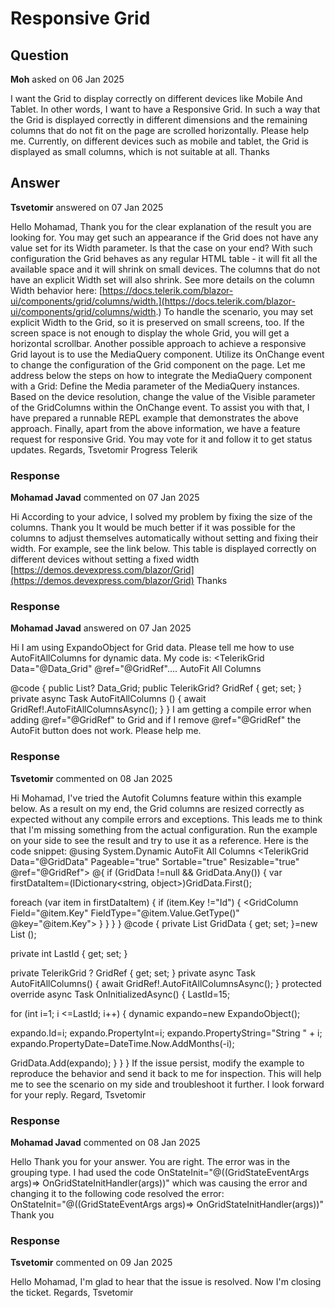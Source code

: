 # Responsive Grid

## Question

**Moh** asked on 06 Jan 2025

I want the Grid to display correctly on different devices like Mobile And Tablet. In other words, I want to have a Responsive Grid. In such a way that the Grid is displayed correctly in different dimensions and the remaining columns that do not fit on the page are scrolled horizontally. Please help me. Currently, on different devices such as mobile and tablet, the Grid is displayed as small columns, which is not suitable at all. Thanks

## Answer

**Tsvetomir** answered on 07 Jan 2025

Hello Mohamad, Thank you for the clear explanation of the result you are looking for. You may get such an appearance if the Grid does not have any value set for its Width parameter. Is that the case on your end? With such configuration the Grid behaves as any regular HTML table - it will fit all the available space and it will shrink on small devices. The columns that do not have an explicit Width set will also shrink. See more details on the column Width behavior here: [https://docs.telerik.com/blazor-ui/components/grid/columns/width.](https://docs.telerik.com/blazor-ui/components/grid/columns/width.) To handle the scenario, you may set explicit Width to the Grid, so it is preserved on small screens, too. If the screen space is not enough to display the whole Grid, you will get a horizontal scrollbar. Another possible approach to achieve a responsive Grid layout is to use the MediaQuery component. Utilize its OnChange event to change the configuration of the Grid component on the page. Let me address below the steps on how to integrate the MediaQuery component with a Grid: Define the Media parameter of the MediaQuery instances. Based on the device resolution, change the value of the Visible parameter of the GridColumns within the OnChange event. To assist you with that, I have prepared a runnable REPL example that demonstrates the above approach. Finally, apart from the above information, we have a feature request for responsive Grid. You may vote for it and follow it to get status updates. Regards, Tsvetomir Progress Telerik

### Response

**Mohamad Javad** commented on 07 Jan 2025

Hi According to your advice, I solved my problem by fixing the size of the columns. Thank you It would be much better if it was possible for the columns to adjust themselves automatically without setting and fixing their width. For example, see the link below. This table is displayed correctly on different devices without setting a fixed width [https://demos.devexpress.com/blazor/Grid](https://demos.devexpress.com/blazor/Grid) Thanks

### Response

**Mohamad Javad** answered on 07 Jan 2025

Hi I am using ExpandoObject for Grid data. Please tell me how to use AutoFitAllColumns for dynamic data. My code is: <TelerikGrid Data="@Data_Grid" @ref="@GridRef".... <TelerikButton OnClick="@AutoFitAllColumns">AutoFit All Columns</TelerikButton>

@code { public List<ExpandoObject>? Data_Grid; public TelerikGrid<ExpandoObject>? GridRef { get; set; } private async Task AutoFitAllColumns () { await GridRef!.AutoFitAllColumnsAsync();
}
} I am getting a compile error when adding @ref="@GridRef" to Grid and if I remove @ref="@GridRef" the AutoFit button does not work. Please help me.

### Response

**Tsvetomir** commented on 08 Jan 2025

Hi Mohamad, I've tried the Autofit Columns feature within this example below. As a result on my end, the Grid columns are resized correctly as expected without any compile errors and exceptions. This leads me to think that I'm missing something from the actual configuration. Run the example on your side to see the result and try to use it as a reference. Here is the code snippet: @using System.Dynamic <TelerikButton OnClick="@AutoFitAllColumns"> AutoFit All Columns </TelerikButton> <TelerikGrid Data="@GridData" Pageable="true" Sortable="true" Resizable="true" @ref="@GridRef"> <GridColumns> @{
if (GridData !=null && GridData.Any())
{
var firstDataItem=(IDictionary<string, object>)GridData.First();

foreach (var item in firstDataItem)
{
if (item.Key !="Id")
{ <GridColumn Field="@item.Key" FieldType="@item.Value.GetType()" @key="@item.Key"> </GridColumn> }
}
}
} </GridColumns> </TelerikGrid> @code {
private List <ExpandoObject> GridData { get; set; }=new List <ExpandoObject> ();

private int LastId { get; set; }

private TelerikGrid <ExpandoObject>? GridRef { get; set; } private async Task AutoFitAllColumns()
{
await GridRef!.AutoFitAllColumnsAsync();
} protected override async Task OnInitializedAsync()
{
LastId=15;

for (int i=1; i <=LastId; i++)
{
dynamic expando=new ExpandoObject();

expando.Id=i;
expando.PropertyInt=i;
expando.PropertyString="String " + i;
expando.PropertyDate=DateTime.Now.AddMonths(-i);

GridData.Add(expando);
}
}
} If the issue persist, modify the example to reproduce the behavior and send it back to me for inspection. This will help me to see the scenario on my side and troubleshoot it further. I look forward for your reply. Regard, Tsvetomir

### Response

**Mohamad Javad** commented on 08 Jan 2025

Hello Thank you for your answer. You are right. The error was in the grouping type. I had used the code OnStateInit="@((GridStateEventArgs<object> args)=> OnGridStateInitHandler(args))" which was causing the error and changing it to the following code resolved the error: OnStateInit="@((GridStateEventArgs<ExpandoObject> args)=> OnGridStateInitHandler(args))" Thank you

### Response

**Tsvetomir** commented on 09 Jan 2025

Hello Mohamad, I'm glad to hear that the issue is resolved. Now I'm closing the ticket. Regards, Tsvetomir
